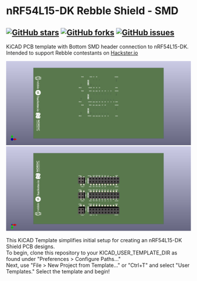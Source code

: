 # nRF54L15-DK Rebble Shield - SMD

[![GitHub stars](https://img.shields.io/github/stars/robbsabolovic/nRF54L15_Rebble_Shield)](https://github.com/robbsabolovic/nRF54L15_Rebble_Shield/stargazers)
[![GitHub forks](https://img.shields.io/github/forks/robbsabolovic/nRF54L15_Rebble_Shield)](https://github.com/robbsabolovic/nRF54L15_Rebble_Shield/network)
[![GitHub issues](https://img.shields.io/github/issues/robbsabolovic/nRF54L15_Rebble_Shield)](https://github.com/robbsabolovic/nRF54L15_Rebble_Shield/issues)
---
KiCAD PCB template with Bottom SMD header connection to nRF54L15-DK.  
Intended to support Rebble contestants on [Hackster.io](https://Hackster.io)

<p align="center">
  <img src="meta/nRF54L15_Rebble_Shield_Front.png" alt="centered image"/>
  <img src="meta/nRF54L15_Rebble_Shield_Back.png" alt="centered image"/>
</p>
This KiCAD Template simplifies initial setup for creating an nRF54L15-DK Shield PCB designs.<br>
To begin, clone this repository to your KICAD_USER_TEMPLATE_DIR as found under "Preferences > Configure Paths..."<br>
Next, use "File > New Project from Template..." or "Ctrl+T" and select "User Templates." Select the template and begin!

